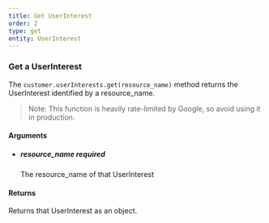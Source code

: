 ```yaml
---
title: Get UserInterest 
order: 2
type: get
entity: UserInterest 
---
```


### Get a UserInterest 

The `customer.userInterests.get(resource_name)` method returns the UserInterest identified by a resource_name. 

> Note: This function is heavily rate-limited by Google, so avoid using it in production.


#### Arguments

- 	##### resource_name _required_
	The resource_name of that UserInterest


#### Returns

Returns that UserInterest as an object.
